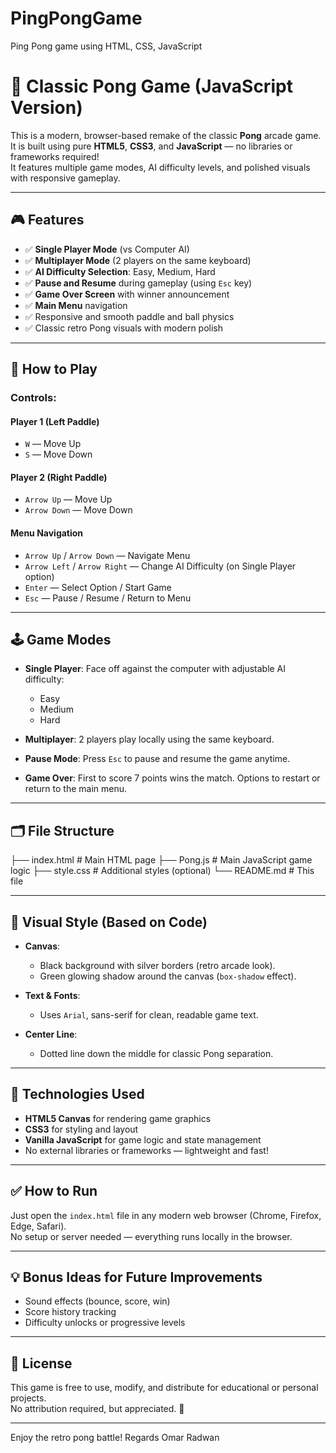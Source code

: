 # PingPongGame
Ping Pong game using HTML, CSS, JavaScript

# 🏓 Classic Pong Game (JavaScript Version)

This is a modern, browser-based remake of the classic **Pong** arcade game. It is built using pure **HTML5**, **CSS3**, and **JavaScript** — no libraries or frameworks required!  
It features multiple game modes, AI difficulty levels, and polished visuals with responsive gameplay.

---

## 🎮 Features

- ✅ **Single Player Mode** (vs Computer AI)
- ✅ **Multiplayer Mode** (2 players on the same keyboard)
- ✅ **AI Difficulty Selection**: Easy, Medium, Hard
- ✅ **Pause and Resume** during gameplay (using `Esc` key)
- ✅ **Game Over Screen** with winner announcement
- ✅ **Main Menu** navigation
- ✅ Responsive and smooth paddle and ball physics
- ✅ Classic retro Pong visuals with modern polish

---

## 🚀 How to Play

### Controls:

#### Player 1 (Left Paddle)
- `W` — Move Up
- `S` — Move Down

#### Player 2 (Right Paddle)
- `Arrow Up` — Move Up
- `Arrow Down` — Move Down

#### Menu Navigation
- `Arrow Up` / `Arrow Down` — Navigate Menu
- `Arrow Left` / `Arrow Right` — Change AI Difficulty (on Single Player option)
- `Enter` — Select Option / Start Game
- `Esc` — Pause / Resume / Return to Menu

---

## 🕹️ Game Modes

- **Single Player**: Face off against the computer with adjustable AI difficulty:
  - Easy
  - Medium
  - Hard

- **Multiplayer**: 2 players play locally using the same keyboard.

- **Pause Mode**: Press `Esc` to pause and resume the game anytime.

- **Game Over**: First to score 7 points wins the match. Options to restart or return to the main menu.

---

## 🗂️ File Structure

├── index.html # Main HTML page
├── Pong.js # Main JavaScript game logic
├── style.css # Additional styles (optional)
└── README.md # This file


---

## 🎨 Visual Style (Based on Code)

- **Canvas**:
  - Black background with silver borders (retro arcade look).
  - Green glowing shadow around the canvas (`box-shadow` effect).

- **Text & Fonts**:
  - Uses `Arial`, sans-serif for clean, readable game text.

- **Center Line**:
  - Dotted line down the middle for classic Pong separation.

---

## 📜 Technologies Used

- **HTML5 Canvas** for rendering game graphics
- **CSS3** for styling and layout
- **Vanilla JavaScript** for game logic and state management
- No external libraries or frameworks — lightweight and fast!

---

## ✅ How to Run

Just open the `index.html` file in any modern web browser (Chrome, Firefox, Edge, Safari).  
No setup or server needed — everything runs locally in the browser.

---

## 💡 Bonus Ideas for Future Improvements

- Sound effects (bounce, score, win)
- Score history tracking
- Difficulty unlocks or progressive levels

---

## 📜 License

This game is free to use, modify, and distribute for educational or personal projects.  
No attribution required, but appreciated. 🚀

---

Enjoy the retro pong battle!
Regards Omar Radwan

